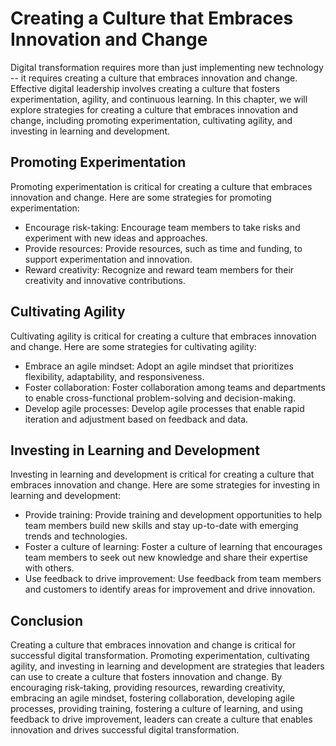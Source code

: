 Creating a Culture that Embraces Innovation and Change
=================================================================================================

Digital transformation requires more than just implementing new technology -- it requires creating a culture that embraces innovation and change. Effective digital leadership involves creating a culture that fosters experimentation, agility, and continuous learning. In this chapter, we will explore strategies for creating a culture that embraces innovation and change, including promoting experimentation, cultivating agility, and investing in learning and development.

Promoting Experimentation
-------------------------

Promoting experimentation is critical for creating a culture that embraces innovation and change. Here are some strategies for promoting experimentation:

* Encourage risk-taking: Encourage team members to take risks and experiment with new ideas and approaches.
* Provide resources: Provide resources, such as time and funding, to support experimentation and innovation.
* Reward creativity: Recognize and reward team members for their creativity and innovative contributions.

Cultivating Agility
-------------------

Cultivating agility is critical for creating a culture that embraces innovation and change. Here are some strategies for cultivating agility:

* Embrace an agile mindset: Adopt an agile mindset that prioritizes flexibility, adaptability, and responsiveness.
* Foster collaboration: Foster collaboration among teams and departments to enable cross-functional problem-solving and decision-making.
* Develop agile processes: Develop agile processes that enable rapid iteration and adjustment based on feedback and data.

Investing in Learning and Development
-------------------------------------

Investing in learning and development is critical for creating a culture that embraces innovation and change. Here are some strategies for investing in learning and development:

* Provide training: Provide training and development opportunities to help team members build new skills and stay up-to-date with emerging trends and technologies.
* Foster a culture of learning: Foster a culture of learning that encourages team members to seek out new knowledge and share their expertise with others.
* Use feedback to drive improvement: Use feedback from team members and customers to identify areas for improvement and drive innovation.

Conclusion
----------

Creating a culture that embraces innovation and change is critical for successful digital transformation. Promoting experimentation, cultivating agility, and investing in learning and development are strategies that leaders can use to create a culture that fosters innovation and change. By encouraging risk-taking, providing resources, rewarding creativity, embracing an agile mindset, fostering collaboration, developing agile processes, providing training, fostering a culture of learning, and using feedback to drive improvement, leaders can create a culture that enables innovation and drives successful digital transformation.
